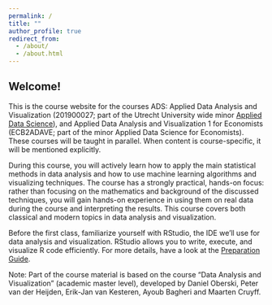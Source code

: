 ```yaml
---
permalink: /
title: ""
author_profile: true
redirect_from:
  - /about/
  - /about.html
---
```


## Welcome!

<div class="text-justify">

This is the course website for the courses ADS: Applied Data Analysis and Visualization (201900027; part of the Utrecht University wide minor <a href="https://students.uu.nl/en/academics/minors/applied-data-science" target="_blank">Applied Data Science</a>), and Applied Data Analysis and Visualization 1 for Economists (ECB2ADAVE; part of the minor Applied Data Science for Economists). These courses will be taught in parallel. When content is course-specific, it will be mentioned explicitly.

</div>

<div class="text-justify">

During this course, you will actively learn how to apply the main statistical methods in data analysis and how to use machine learning algorithms and visualizing techniques. The course has a strongly practical, hands-on focus: rather than focusing on the mathematics and background of the discussed techniques, you will gain hands-on experience in using them on real data during the course and interpreting the results. This course covers both classical and modern topics in data analysis and visualization.

</div>

<div class="text-justify">

Before the first class, familiarize yourself with RStudio, the IDE we’ll use for data analysis and visualization. RStudio allows you to write, execute, and visualize R code efficiently. For more details, have a look at the <a href="https://anastasiaGiachanou.github.io/adav-course/files/Preparation.html" target="_blank">Preparation Guide</a>.

</div>


<div class="footnote">
Note: Part of the course material is based on the course “Data Analysis and Visualization” (academic master level), developed by Daniel Oberski, Peter van der Heijden, Erik-Jan van Kesteren, Ayoub Bagheri and Maarten Cruyff.
</div>
